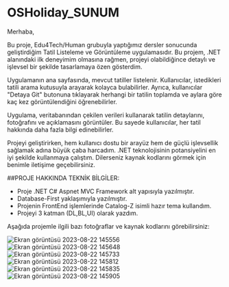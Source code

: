 # OSHoliday_SUNUM

Merhaba,

Bu proje, Edu4Tech/Human grubuyla yaptığımız dersler sonucunda geliştirdiğim Tatil Listeleme ve Görüntüleme uygulamasıdır. Bu projem, .NET alanındaki ilk deneyimim olmasına rağmen, projeyi olabildiğince detaylı ve işlevsel bir şekilde tasarlamaya özen gösterdim.

Uygulamanın ana sayfasında, mevcut tatiller listelenir. Kullanıcılar, istedikleri tatili arama kutusuyla arayarak kolayca bulabilirler. Ayrıca, kullanıcılar "Detaya Git" butonuna tıklayarak herhangi bir tatilin toplamda ve aylara göre kaç kez görüntülendiğini öğrenebilirler.

Uygulama, veritabanından çekilen verileri kullanarak tatilin detaylarını, fotoğrafını ve açıklamasını görüntüler. Bu sayede kullanıcılar, her tatil hakkında daha fazla bilgi edinebilirler.

Projeyi geliştirirken, hem kullanıcı dostu bir arayüz hem de güçlü işlevsellik sağlamak adına büyük çaba harcadım. .NET teknolojisinin potansiyelini en iyi şekilde kullanmaya çalıştım. Dilerseniz kaynak kodlarını görmek için benimle iletişime geçebilirsiniz.

##PROJE HAKKINDA TEKNİK BİLGİLER:
- Proje .NET C# Aspnet MVC Framework alt yapısıyla yazılmıştır.
- Database-First yaklaşımıyla yazılmıştır.
- Projenin FrontEnd işlemlerinde Catalog-Z isimli hazır tema kullandım.
- Projeyi 3 katman (DL,BL,UI) olarak yazdım.

Aşağıda projemle ilgili bazı fotoğraflar ve kaynak kodlarını görebilirsiniz:

![Ekran görüntüsü 2023-08-22 145556](https://github.com/osmanmurat/OSHoliday_SUNUM/assets/115216994/48eac333-8156-4ba0-a9a8-4692f04d33fa)
![Ekran görüntüsü 2023-08-22 145648](https://github.com/osmanmurat/OSHoliday_SUNUM/assets/115216994/2a7f3e7c-aa96-495f-a6a8-a69b3e160392)
![Ekran görüntüsü 2023-08-22 145733](https://github.com/osmanmurat/OSHoliday_SUNUM/assets/115216994/43a9a224-778c-4bb7-a2b8-f443b0d6d70f)
![Ekran görüntüsü 2023-08-22 145812](https://github.com/osmanmurat/OSHoliday_SUNUM/assets/115216994/755020ef-cd48-41fa-aad4-08255fc8a74e)
![Ekran görüntüsü 2023-08-22 145835](https://github.com/osmanmurat/OSHoliday_SUNUM/assets/115216994/b77f49d2-c8c0-4ba3-98ae-bc7c7ee19e8c)
![Ekran görüntüsü 2023-08-22 145905](https://github.com/osmanmurat/OSHoliday_SUNUM/assets/115216994/48e8d56d-c4da-4161-a123-229a0ab2ab1d)

